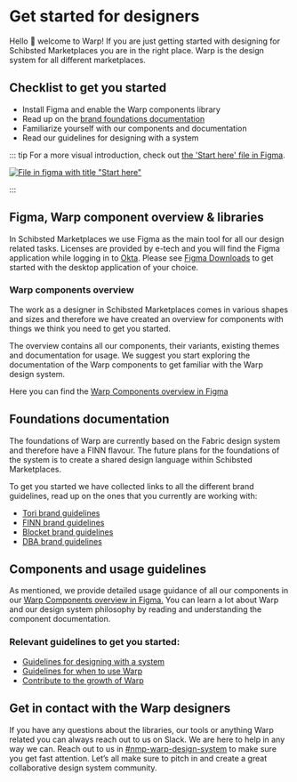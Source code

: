 # Get started for designers

Hello 👋 welcome to Warp! If you are just getting started with designing for Schibsted Marketplaces you are in the right place. Warp is the design system for all different marketplaces.

## Checklist to get you started

- Install Figma and enable the Warp components library
- Read up on the [brand foundations documentation](#foundations-documentation)
- Familiarize yourself with our components and documentation
- Read our guidelines for designing with a system

::: tip
For a more visual introduction, check out [the 'Start here' file in Figma](https://www.figma.com/file/8q1w2m8ssGlrYTQUaehU0m/Start-here?type=design&node-id=25%3A687&t=luXVwdsaETcwMDnl-1).

[![File in figma with title "Start here" ](/figma-start-here.png)](https://www.figma.com/file/8q1w2m8ssGlrYTQUaehU0m/Start-here?type=design&node-id=25%3A687&t=luXVwdsaETcwMDnl-1)

:::

## Figma, Warp component overview & libraries

In Schibsted Marketplaces we use Figma as the main tool for all our design related tasks. Licenses are provided by e-tech and you will find the Figma application while logging in to [Okta](https://schibsted.okta.com/app/UserHome). Please see [Figma Downloads](https://www.figma.com/downloads/) to get started with the desktop application of your choice.

### Warp components overview

The work as a designer in Schibsted Marketplaces comes in various shapes and sizes and therefore we have created an overview for components with things we think you need to get you started.

The overview contains all our components, their variants, existing themes and documentation for usage. We suggest you start exploring the documentation of the Warp components to get familiar with the Warp design system.

Here you can find the [Warp Components overview in Figma](https://www.figma.com/file/nkiRpuVu6XRfvY96BA80H8/01.-Component-overview?type=design&node-id=202-8914)

## Foundations documentation

The foundations of Warp are currently based on the Fabric design system and therefore have a FINN flavour. The future plans for the foundations of the system is to create a shared design language within Schibsted Marketplaces.

To get you started we have collected links to all the different brand guidelines, read up on the ones that you currently are working with:

- [Tori brand guidelines](https://drive.google.com/drive/folders/1eijR8Sk2GfoRmDlvHbIfapZlq77itmaz?usp=sharing)
- [FINN brand guidelines](https://drive.google.com/file/d/1MdBcQfseDJTOeSINDP8hmCiDGMNNSY0P/view?usp=sharing)
- [Blocket brand guidelines](https://drive.google.com/file/d/1eSLUXIK3mapZaipWgy5oicOD0Mq1P2Sw/view?usp=sharing)
- [DBA brand guidelines](https://drive.google.com/file/d/1qLoyCEaSZ4bBUOd5IGrbDpUHBKlb81cD/view?usp=sharing)

## Components and usage guidelines

As mentioned, we provide detailed usage guidance of all our components in our [Warp Components overview in Figma.](https://www.figma.com/file/nkiRpuVu6XRfvY96BA80H8/01.-Component-overview?type=design&node-id=202-8914) You can learn a lot about Warp and our design system philosophy by reading and understanding the component documentation.

### Relevant guidelines to get you started:

- [Guidelines for designing with a system](/guidelines/design-system/)
- [Guidelines for when to use Warp](/guidelines/design-system/#when-to-use-warp)
- [Contribute to the growth of Warp](/collaborate/contribute/)

## Get in contact with the Warp designers

If you have any questions about the libraries, our tools or anything Warp related you can always reach out to us on Slack. We are here to help in any way we can.
Reach out to us in [#nmp-warp-design-system](https://sch-chat.slack.com/archives/C04NF2K46LB) to make sure you get fast attention.
Let’s all make sure to pitch in and create a great collaborative design system community.